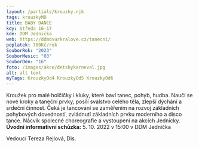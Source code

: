 ```yaml
---
layout: /partials/krouzky.njk
tags: krouzkyMD
title: BABY DANCE
kdy: Středa 16-17
kde: DDM Jednička
web: https://ddmdvurkralove.cz/tanecni/
poplatek: 700Kč/rok
SouborRok: "2023"
SouborMesic: "03"
SouborDen: "16"
foto: /images/akce/detskykarneval.jpg
alt: alt text
myTags: KrouzkyOd4 KrouzkyOd5 KrouzkyOd6
---
```

Kroužek pro malé holčičky i kluky, které baví tanec, pohyb, hudba. Naučí se nové kroky a taneční prvky, posílí svalstvo celého těla, zlepší dýchání a srdeční činnost. Čeká je tancování se zaměřením na rozvoj základních pohybových dovedností, zvládnutí základních prvku moderního a disco tance. Nácvik spolecné choreografie a vystoupení na akcích Jednicky.
**Úvodní informativní schůzka:** 5. 10. 2022 v 15:00 v DDM Jednička

Vedoucí Tereza Rejlová, Dis.